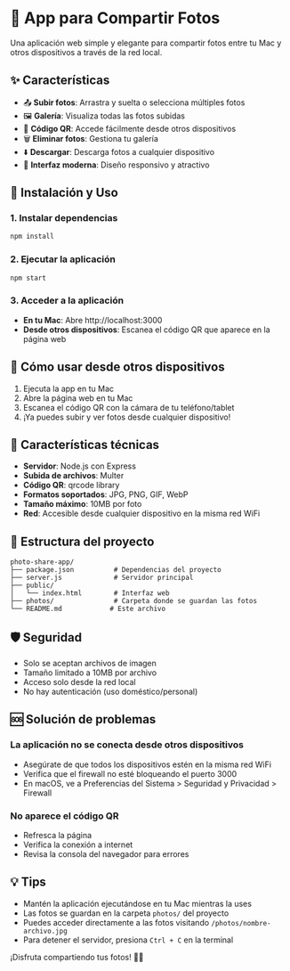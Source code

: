 # 📸 App para Compartir Fotos

Una aplicación web simple y elegante para compartir fotos entre tu Mac y otros dispositivos a través de la red local.

## ✨ Características

- 📤 **Subir fotos**: Arrastra y suelta o selecciona múltiples fotos
- 🖼️ **Galería**: Visualiza todas las fotos subidas
- 📱 **Código QR**: Accede fácilmente desde otros dispositivos
- 🗑️ **Eliminar fotos**: Gestiona tu galería
- ⬇️ **Descargar**: Descarga fotos a cualquier dispositivo
- 🎨 **Interfaz moderna**: Diseño responsivo y atractivo

## 🚀 Instalación y Uso

### 1. Instalar dependencias

```bash
npm install
```

### 2. Ejecutar la aplicación

```bash
npm start
```

### 3. Acceder a la aplicación

- **En tu Mac**: Abre http://localhost:3000
- **Desde otros dispositivos**: Escanea el código QR que aparece en la página web

## 📱 Cómo usar desde otros dispositivos

1. Ejecuta la app en tu Mac
2. Abre la página web en tu Mac
3. Escanea el código QR con la cámara de tu teléfono/tablet
4. ¡Ya puedes subir y ver fotos desde cualquier dispositivo!

## 🔧 Características técnicas

- **Servidor**: Node.js con Express
- **Subida de archivos**: Multer
- **Código QR**: qrcode library
- **Formatos soportados**: JPG, PNG, GIF, WebP
- **Tamaño máximo**: 10MB por foto
- **Red**: Accesible desde cualquier dispositivo en la misma red WiFi

## 📁 Estructura del proyecto

```
photo-share-app/
├── package.json          # Dependencias del proyecto
├── server.js             # Servidor principal
├── public/
│   └── index.html        # Interfaz web
├── photos/               # Carpeta donde se guardan las fotos
└── README.md            # Este archivo
```

## 🛡️ Seguridad

- Solo se aceptan archivos de imagen
- Tamaño limitado a 10MB por archivo
- Acceso solo desde la red local
- No hay autenticación (uso doméstico/personal)

## 🆘 Solución de problemas

### La aplicación no se conecta desde otros dispositivos

- Asegúrate de que todos los dispositivos estén en la misma red WiFi
- Verifica que el firewall no esté bloqueando el puerto 3000
- En macOS, ve a Preferencias del Sistema > Seguridad y Privacidad > Firewall

### No aparece el código QR

- Refresca la página
- Verifica la conexión a internet
- Revisa la consola del navegador para errores

## 💡 Tips

- Mantén la aplicación ejecutándose en tu Mac mientras la uses
- Las fotos se guardan en la carpeta `photos/` del proyecto
- Puedes acceder directamente a las fotos visitando `/photos/nombre-archivo.jpg`
- Para detener el servidor, presiona `Ctrl + C` en la terminal

¡Disfruta compartiendo tus fotos! 📸✨
